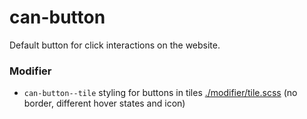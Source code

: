 # can-button

Default button for click interactions on the website.

### Modifier
* `can-button--tile` styling for buttons in tiles [./modifier/tile.scss](./modifier/tile.scss) (no border, different hover states and icon)
